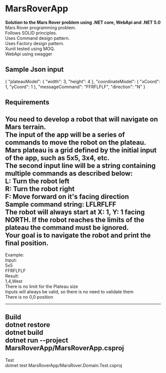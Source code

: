 # MarsRoverApp
<b>Solution to the Mars Rover problem using .NET core, WebApi and .NET 5.0 </b>
 <br />
Mars Rover programming problem.
 <br />
Follows SOLID principles.
 <br />
Uses Command design pattern.
 <br />
Uses Factory design pattern.
 <br />
Xunit tested using MOQ.
 <br />
WebApi using swagger

<b>Sample Json input</b>
 <br />
-------------------

{
  "plateauModel": {
    "width": 3,
    "height": 4
  },
  "coordinateModel": {
    "xCoord": 1,
    "yCoord": 1
  },
  "messageCommand": "FFRFLFLF",
  "direction": "N"
}

<b>Requirements</b>
-----------------
You need to develop a robot that will navigate on Mars terrain.
 <br />
The input of the app will be a series of commands to move the robot on the plateau. Mars plateau is a grid defined by the initial input of the app, such as 5x5, 3x4, etc.
 <br />
The second input line will be a string containing multiple commands as described below:
 <br />
L: Turn the robot left
 <br />
R: Turn the robot right
 <br />
F: Move forward on it's facing direction
 <br />
Sample command string: LFLRFLFF
 <br />
The robot will always start at X: 1, Y: 1 facing NORTH. If the robot reaches the limits of the plateau the command must be ignored.
 <br />
Your goal is to navigate the robot and print the final position.
 <br />
--------------
Example:
 <br />
Input:
 <br />
5x5
 <br />
FFRFLFLF
 <br />
Result:
 <br />
1,4,West
 <br />
There is no limit for the Plateau size
 <br />
Inputs will always be valid, so there is no need to validate them
 <br />
There is no 0,0 position

-----------------
Build
 <br />
dotnet restore
 <br />
dotnet build
 <br />
dotnet run --project MarsRoverApp/MarsRoverApp.csproj
 <br />
-------------------
Test
 <br />
dotnet test MarsRoverApp/MarsRover.Domain.Test.csproj
